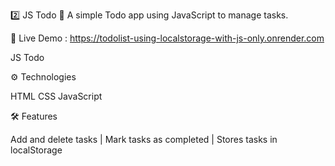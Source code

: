 2️⃣ JS Todo 📝
A simple Todo app using JavaScript to manage tasks.

🔗 Live Demo : https://todolist-using-localstorage-with-js-only.onrender.com

JS Todo

⚙️ Technologies

HTML
CSS
JavaScript

🛠 Features

Add and delete tasks | 
Mark tasks as completed | 
Stores tasks in localStorage
